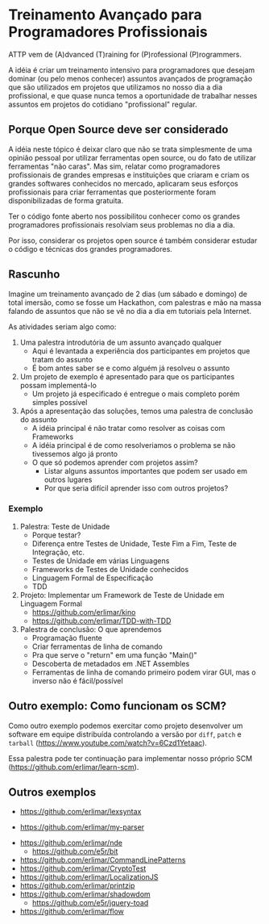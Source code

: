 Treinamento Avançado para Programadores Profissionais
=====================================================

ATTP vem de (A)dvanced (T)raining for (P)rofessional (P)rogrammers.

A idéia é criar um treinamento intensivo para programadores que desejam dominar (ou pelo menos conhecer)
assuntos avançados de programação que são utilizados em projetos que utilizamos no nosso dia a dia
profissional, e que quase nunca temos a oportunidade de trabalhar nesses assuntos em projetos
do cotidiano "profissional" regular.

## Porque Open Source deve ser considerado

A idéia neste tópico é deixar claro que não se trata simplesmente de uma opinião pessoal por utilizar
ferramentas open source, ou do fato de utilizar ferramentas "não caras".
Mas sim, relatar como programadores profissionais de grandes empresas e instituições que criaram e criam
os grandes softwares conhecidos no mercado, aplicaram seus esforços profissionais para criar ferramentas
que posteriormente foram disponibilizadas de forma gratuita.

Ter o código fonte aberto nos possibilitou conhecer como os grandes programadores profissionais resolviam
seus problemas no dia a dia.

Por isso, considerar os projetos open source é também considerar estudar o código e técnicas dos
grandes programadores.

## Rascunho

Imagine um treinamento avançado de 2 dias (um sábado e domingo) de total imersão, como se fosse um 
Hackathon, com palestras e mão na massa falando de assuntos que não se vê no dia a dia em tutoriais
pela Internet.

As atividades seriam algo como:

1. Uma palestra introdutória de um assunto avançado qualquer
   * Aqui é levantada a experiência dos participantes em projetos que tratam do assunto
   * É bom antes saber se e como alguém já resolveu o assunto
2. Um projeto de exemplo é apresentado para que os participantes possam implementá-lo
   * Um projeto já especificado é entregue o mais completo porém simples possível
3. Após a apresentação das soluções, temos uma palestra de conclusão do assunto
   * A idéia principal é não tratar como resolver as coisas com Frameworks
   * A idéia principal é de como resolveriamos o problema se não tivessemos algo já pronto
   * O que só podemos aprender com projetos assim?
     - Listar alguns assuntos importantes que podem ser usado em outros lugares
     - Por que seria difícil aprender isso com outros projetos?
   
### Exemplo

1. Palestra: Teste de Unidade
   - Porque testar?
   - Diferença entre Testes de Unidade, Teste Fim a Fim, Teste de Integração, etc.
   - Testes de Unidade em várias Linguagens
   - Frameworks de Testes de Unidade conhecidos
   - Linguagem Formal de Especificação
   - TDD
2. Projeto: Implementar um Framework de Teste de Unidade em Linguagem Formal
   - https://github.com/erlimar/kino
   - https://github.com/erlimar/TDD-with-TDD
3. Palestra de conclusão: O que aprendemos
   - Programação fluente
   - Criar ferramentas de linha de comando
   - Pra que serve o "return" em uma função "Main()"
   - Descoberta de metadados em .NET Assembles
   - Ferramentas de linha de comando primeiro podem virar GUI, mas o inverso não é fácil/possível
   
## Outro exemplo: Como funcionam os SCM?

Como outro exemplo podemos exercitar como projeto desenvolver um software em equipe distribuída
controlando a versão por `diff`, `patch` e `tarball` (https://www.youtube.com/watch?v=6Czd1Yetaac).

Essa palestra pode ter continuação para implementar nosso próprio SCM (https://github.com/erlimar/learn-scm).

## Outros exemplos

* https://github.com/erlimar/lexsyntax
 - https://github.com/erlimar/my-parser
* https://github.com/erlimar/nde
  - https://github.com/e5r/bit
* https://github.com/erlimar/CommandLinePatterns
* https://github.com/erlimar/CryptoTest
* https://github.com/erlimar/LocalizationJS
* https://github.com/erlimar/printzip
* https://github.com/erlimar/shadowdom
  - https://github.com/e5r/jquery-toad
* https://github.com/erlimar/flow
